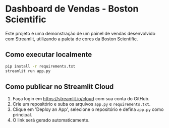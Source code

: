 
# Dashboard de Vendas - Boston Scientific

Este projeto é uma demonstração de um painel de vendas desenvolvido com Streamlit, utilizando a paleta de cores da Boston Scientific.

## Como executar localmente

```bash
pip install -r requirements.txt
streamlit run app.py
```

## Como publicar no Streamlit Cloud

1. Faça login em https://streamlit.io/cloud com sua conta do GitHub.
2. Crie um repositório e suba os arquivos `app.py` e `requirements.txt`.
3. Clique em 'Deploy an App', selecione o repositório e defina `app.py` como principal.
4. O link será gerado automaticamente.
